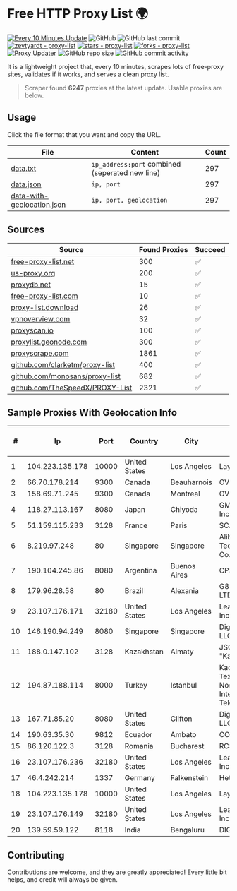 
# Free HTTP Proxy List 🌍

[![Every 10 Minutes Update](https://github.com/mertguvencli/http-proxy-list/actions/workflows/main.yml/badge.svg?branch=main)](https://github.com/mertguvencli/http-proxy-list/actions/workflows/main.yml)
![GitHub](https://img.shields.io/github/license/mertguvencli/http-proxy-list)
![GitHub last commit](https://img.shields.io/github/last-commit/mertguvencli/http-proxy-list)
[![zevtyardt - proxy-list](https://img.shields.io/static/v1?label=zevtyardt&message=proxy-list&color=blue&logo=github)](https://github.com/zevtyardt/proxy-list "Go to GitHub repo")
[![stars - proxy-list](https://img.shields.io/github/stars/zevtyardt/proxy-list?style=social)](https://github.com/zevtyardt/proxy-list)
[![forks - proxy-list](https://img.shields.io/github/forks/zevtyardt/proxy-list?style=social)](https://github.com/zevtyardt/proxy-list)
[![Proxy Updater](https://github.com/zevtyardt/proxy-list/workflows/Proxy%20Updater/badge.svg)](https://github.com/zevtyardt/proxy-list/actions?query=workflow:"Proxy+Updater")
![GitHub repo size](https://img.shields.io/github/repo-size/zevtyardt/proxy-list)
[![GitHub commit activity](https://img.shields.io/github/commit-activity/m/zevtyardt/proxy-list?logo=commits)](https://github.com/zevtyardt/proxy-list/commits/main)

It is a lightweight project that, every 10 minutes, scrapes lots of free-proxy sites, validates if it works, and serves a clean proxy list.

> Scraper found **6247** proxies at the latest update. Usable proxies are below.

## Usage

Click the file format that you want and copy the URL.

|File|Content|Count|
|----|-------|-----|
|[data.txt](https://raw.githubusercontent.com/mertguvencli/http-proxy-list/main/proxy-list/data.txt)|`ip_address:port` combined (seperated new line)|297|
|[data.json](https://raw.githubusercontent.com/mertguvencli/http-proxy-list/main/proxy-list/data.json)|`ip, port`|297|
|[data-with-geolocation.json](https://raw.githubusercontent.com/mertguvencli/http-proxy-list/main/proxy-list/data-with-geolocation.json)|`ip, port, geolocation`|297|

## Sources

|Source|Found Proxies|Succeed|
|------|-------------|-------|
|[free-proxy-list.net](https://free-proxy-list.net)|300|✅|
|[us-proxy.org](https://www.us-proxy.org)|200|✅|
|[proxydb.net](http://proxydb.net)|15|✅|
|[free-proxy-list.com](https://free-proxy-list.com/?page=&port=&type%5B%5D=http&type%5B%5D=https&up_time=0&search=Search)|10|✅|
|[proxy-list.download](https://www.proxy-list.download/HTTP)|26|✅|
|[vpnoverview.com](https://vpnoverview.com/privacy/anonymous-browsing/free-proxy-servers)|32|✅|
|[proxyscan.io](https://www.proxyscan.io)|100|✅|
|[proxylist.geonode.com](https://proxylist.geonode.com/api/proxy-list?limit=300&page=1&sort_by=lastChecked&sort_type=desc&protocols=http,https)|300|✅|
|[proxyscrape.com](https://api.proxyscrape.com/v2/?request=displayproxies&protocol=http&timeout=10000&country=all&ssl=all&anonymity=all)|1861|✅|
|[github.com/clarketm/proxy-list](https://raw.githubusercontent.com/clarketm/proxy-list/master/proxy-list-raw.txt)|400|✅|
|[github.com/monosans/proxy-list](https://raw.githubusercontent.com/monosans/proxy-list/main/proxies/http.txt)|682|✅|
|[github.com/TheSpeedX/PROXY-List](https://raw.githubusercontent.com/TheSpeedX/PROXY-List/master/http.txt)|2321|✅|


## Sample Proxies With Geolocation Info

|#|Ip|Port|Country|City|Internet Service Provider|
|-|--|----|-------|----|-------------------------|
|1|104.223.135.178|10000|United States|Los Angeles|LayerHost|
|2|66.70.178.214|9300|Canada|Beauharnois|OVH SAS|
|3|158.69.71.245|9300|Canada|Montreal|OVH SAS|
|4|118.27.113.167|8080|Japan|Chiyoda|GMO Internet, Inc.|
|5|51.159.115.233|3128|France|Paris|SCALEWAY|
|6|8.219.97.248|80|Singapore|Singapore|Alibaba (US) Technology Co., Ltd.|
|7|190.104.245.86|8080|Argentina|Buenos Aires|CPS|
|8|179.96.28.58|80|Brazil|Alexania|G8 NETWORKS LTDA|
|9|23.107.176.171|32180|United States|Los Angeles|Leaseweb USA, Inc.|
|10|146.190.94.249|8080|Singapore|Singapore|DigitalOcean, LLC|
|11|188.0.147.102|3128|Kazakhstan|Almaty|JSC "KazTransCom"|
|12|194.87.188.114|8000|Turkey|Istanbul|Kadir Huseyin Tezcan Nosspeed Internet Teknolojileri|
|13|167.71.85.20|8080|United States|Clifton|DigitalOcean, LLC|
|14|190.63.35.30|9812|Ecuador|Ambato|CONECEL|
|15|86.120.122.3|3128|Romania|Bucharest|RCS & RDS|
|16|23.107.176.236|32180|United States|Los Angeles|Leaseweb USA, Inc.|
|17|46.4.242.214|1337|Germany|Falkenstein|Hetzner|
|18|104.223.135.178|10000|United States|Los Angeles|LayerHost|
|19|23.107.176.149|32180|United States|Los Angeles|Leaseweb USA, Inc.|
|20|139.59.59.122|8118|India|Bengaluru|DIGITALOCEAN|



## Contributing

Contributions are welcome, and they are greatly appreciated! Every
little bit helps, and credit will always be given.

